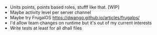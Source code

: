 - Units points, points based roles, stufff like that. [WIP]
- Maybe activity level per server channel
- Maybe try FrugalOS https://dwango.github.io/articles/frugalos/
- I'd allow team changes on runtime but it's out of my current interests
- Write tests at least for all dhall files
